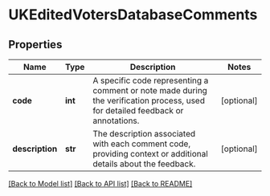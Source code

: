 # UKEditedVotersDatabaseComments

## Properties
Name | Type | Description | Notes
------------ | ------------- | ------------- | -------------
**code** | **int** | A specific code representing a comment or note made during the verification process, used for detailed feedback or annotations. | [optional] 
**description** | **str** | The description associated with each comment code, providing context or additional details about the feedback. | [optional] 

[[Back to Model list]](../README.md#documentation-for-models) [[Back to API list]](../README.md#documentation-for-api-endpoints) [[Back to README]](../README.md)

